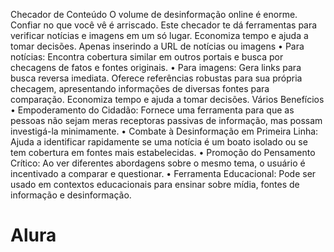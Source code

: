 Checador de Conteúdo
 O volume de desinformação online é enorme. Confiar no que você vê é arriscado.
Este checador te dá ferramentas para verificar notícias e imagens em um só lugar. Economiza tempo e ajuda a tomar decisões.
Apenas inserindo a URL de notícias ou imagens
•	Para notícias: Encontra cobertura similar em outros portais e busca por checagens de fatos e fontes originais.
•	Para imagens: Gera links para busca reversa imediata.
 Oferece referências robustas para sua própria checagem, apresentando informações de diversas fontes para comparação. Economiza tempo e ajuda a tomar decisões.
Vários Benefícios
•	Empoderamento do Cidadão: Fornece uma ferramenta para que as pessoas não sejam meras receptoras passivas de informação, mas possam investigá-la minimamente.
•	Combate à Desinformação em Primeira Linha: Ajuda a identificar rapidamente se uma notícia é um boato isolado ou se tem cobertura em fontes mais estabelecidas.
•	Promoção do Pensamento Crítico: Ao ver diferentes abordagens sobre o mesmo tema, o usuário é incentivado a comparar e questionar.
•	Ferramenta Educacional: Pode ser usado em contextos educacionais para ensinar sobre mídia, fontes de informação e desinformação.
# Alura
